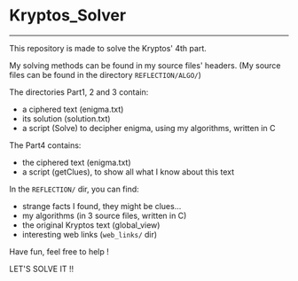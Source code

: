 # Kryptos_Solver
-----------------
 
This repository is made to solve the Kryptos' 4th part.

My solving methods can be found in my source files' headers.
(My source files can be found in the directory `REFLECTION/ALGO/`)



The directories Part1, 2 and 3 contain:
- a ciphered text (enigma.txt)
- its solution (solution.txt)
- a script (Solve) to decipher enigma, using my algorithms, written in C



The Part4 contains:
- the ciphered text (enigma.txt)
- a script (getClues), to show all what I know about this text



In the `REFLECTION/` dir, you can find:
- strange facts I found, they might be clues...
- my algorithms (in 3 source files, written in C)
- the original Kryptos text (global_view)
- interesting web links (`web_links/` dir)

Have fun,
feel free to help !

LET'S SOLVE IT !!
